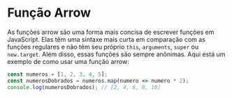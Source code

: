 # Função Arrow

As funções arrow são uma forma mais concisa de escrever funções em JavaScript. Elas têm uma sintaxe mais curta em comparação com as funções regulares e não têm seu próprio `this`, `arguments`, `super` ou `new.target`. Além disso, essas funções são sempre anônimas. Aqui está um exemplo de como usar uma função arrow:

```javascript
const numeros = [1, 2, 3, 4, 5];
const numerosDobrados = numeros.map(numero => numero * 2);
console.log(numerosDobrados); // [2, 4, 6, 8, 10]
